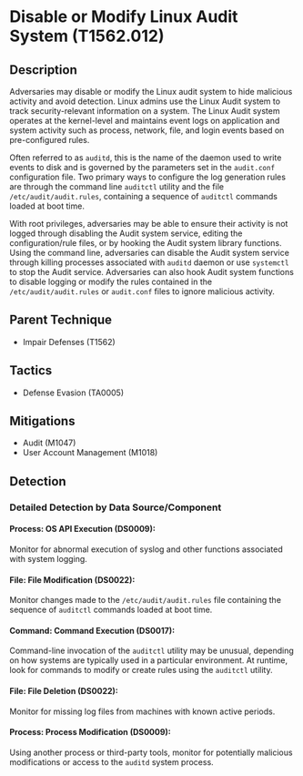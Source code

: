 # Disable or Modify Linux Audit System (T1562.012)

## Description
Adversaries may disable or modify the Linux audit system to hide malicious activity and avoid detection. Linux admins use the Linux Audit system to track security-relevant information on a system. The Linux Audit system operates at the kernel-level and maintains event logs on application and system activity such as process, network, file, and login events based on pre-configured rules.

Often referred to as `auditd`, this is the name of the daemon used to write events to disk and is governed by the parameters set in the `audit.conf` configuration file. Two primary ways to configure the log generation rules are through the command line `auditctl` utility and the file `/etc/audit/audit.rules`,  containing a sequence of `auditctl` commands loaded at boot time.

With root privileges, adversaries may be able to ensure their activity is not logged through disabling the Audit system service, editing the configuration/rule files, or by hooking the Audit system library functions. Using the command line, adversaries can disable the Audit system service through killing processes associated with `auditd` daemon or use `systemctl` to stop the Audit service. Adversaries can also hook Audit system functions to disable logging or modify the rules contained in the `/etc/audit/audit.rules` or `audit.conf` files to ignore malicious activity.

## Parent Technique
- Impair Defenses (T1562)

## Tactics
- Defense Evasion (TA0005)

## Mitigations
- Audit (M1047)
- User Account Management (M1018)

## Detection

### Detailed Detection by Data Source/Component
#### Process: OS API Execution (DS0009): 
Monitor for abnormal execution of syslog and other functions associated with system logging.

#### File: File Modification (DS0022): 
Monitor changes made to the `/etc/audit/audit.rules` file containing the sequence of `auditctl` commands loaded at boot time. 

#### Command: Command Execution (DS0017): 
Command-line invocation of the `auditctl` utility may be unusual, depending on how systems are typically used in a particular environment. At runtime, look for commands to modify or create rules using the `auditctl` utility. 

#### File: File Deletion (DS0022): 
Monitor for missing log files from machines with known active periods.

#### Process: Process Modification (DS0009): 
Using another process or third-party tools, monitor for potentially malicious modifications or access to the `auditd` system process.

